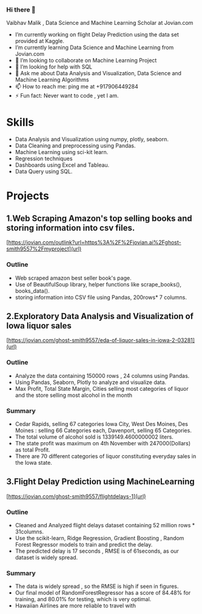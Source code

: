 ### Hi there 👋
Vaibhav Malik , Data Science and Machine Learning Scholar at Jovian.com

-  I’m currently working on flight Delay Prediction using the data set provided at Kaggle.
-  I’m currently learning Data Science and Machine Learning from Jovian.com
- 👯 I’m looking to collaborate on Machine Learning Project
- 🤔 I’m looking for help with SQL 
- 💬 Ask me about Data Analysis and Visualization, Data Science and Machine Learning Algorithms
- 📫 How to reach me: ping me at +917906449284
- ⚡ Fun fact: Never want to code , yet I am.

# Skills

* Data Analysis and Visualization using numpy, plotly, seaborn.
* Data Cleaning and preprocessing using Pandas.
* Machine Learning using sci-kit learn.
* Regression techniques
* Dashboards using Excel and Tableau.
* Data Query using SQL.

# Projects
## 1.Web Scraping Amazon's top selling books and storing information into csv files.
[https://jovian.com/outlink?url=https%3A%2F%2Fjovian.ai%2Fghost-smith9557%2Fmyproject](url)

### Outline

* Web scraped amazon best seller book's page.
* Use of BeautifulSoup library, helper functions like scrape_books(), books_data().
* storing information into CSV file using Pandas, 200rows* 7 columns.

## 2.Exploratory Data Analysis and Visualization of Iowa liquor sales
[https://jovian.com/ghost-smith9557/eda-of-liquor-sales-in-iowa-2-03281](url)

### Outline

* Analyze the data containing 150000 rows , 24 columns using Pandas.
* Using Pandas, Seaborn, Plotly to analyze and visualize data.
* Max Profit, Total State Margin, Cities selling most categories of liquor and the store selling most alcohol in the month

### Summary

* Cedar Rapids, selling 67 categories Iowa City, West Des Moines, Des Moines : selling 66 Categories each, Davenport, selling 65 Categories.
* The total volume of alcohol sold is 1339149.4600000002 liters.
* The state profit was maximum on 4th November with 247000(Dollars) as total Profit.
* There are 70 different categories of liquor constituting everyday sales in the Iowa state.

## 3.Flight Delay Prediction using MachineLearning
[https://jovian.com/ghost-smith9557/flightdelays-1](url)

### Outline

* Cleaned and Analyzed flight delays dataset containing 52 million rows * 31columns.
* Use the scikit-learn, Ridge Regression, Gradient Boosting , Random Forest Regressor models to train and predict the delay.
* The predicted delay is 17 seconds , RMSE is of 61seconds, as our dataset is widely spread.

### Summary

* The data is widely spread , so the RMSE is high if seen in figures.
* Our final model of RandomForestRegressor has a score of 84.48% for training, and 80.01% for testing, which is very optimal.
* Hawaiian Airlines are more reliable to travel with
